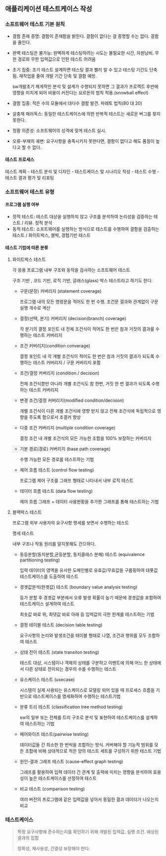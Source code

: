 ## 애플리케이션 테스트케이스 작성

### 소프트웨어 테스트 기본 원칙

- 결함 존재 증명: 결함이 존재함을 밝힌다. 결함이 없다는 걸 증명할 수는 없다. 결함을 줄인다.

- 완벽 테스팅은 불가능: 완벽하게 테스팅하려는 시도는 불필요한 시간, 자원낭비. 무한 경로와 무한 입력값으로 인한 테스트 어려움

- 초기 집중: 조기 테스트 설계하면 테스팅 결과 빨리 알 수 있고 테스팅 기간도 단축됨. 재작업을 줄여 개발 기간 단축 및 결함 예방.

  sw개발초기 체게적인 분석 및 설계가 수행되지 못하면 그 결과가 프로젝트 후반에 영향을 미치게 되어 비용이 커진다는 요르돈의 법칙 적용.(snowball effect)

- 결함 집중: 적은 수의 모듈에서 대다수 결함 발견. 파레토 법칙(80 대 20)

- 살충제 패러독스: 동일한 테스트케이스에 의한 반복적 테스트는 새로운 버그를 찾지 못한다.

- 정황 의존성: 소프트웨어의 성격에 맞게 테스트 실시.

- 오류-부재의 궤변: 요구사항을 충족시키지 못한다면, 결함이 없다고 해도 품질이 높다고 할 수 없다.

#### 테스트 프로세스

테스트 계획 - 테스트 분석 및 디자인 - 테스트케이스 및 시나리오 작성 - 테스트 수행 - 테스트 결과 평가 및 리포팅



### 소프트웨어 테스트 유형

#### 프로그램 실행 여부

- 정적 테스트: 테스트 대상을 실행하지 않고 구조를 분석하여 논리성을 검증하는 테스트 / 리뷰. 정적 분석
- 동적 테스트: 소프트웨어를 실행하는 방식으로 테스트를 수행하여 결함을 검출하는 테스트 / 화이트박스, 블박, 경험기반 테스트



#### 테스트 기법에 따른 분류

1. 화이트박스 테스트

   각 응용 프로그램 내부 구조와 동작을 검사하는 소프트웨어 테스트

   구조 기반 , 코드 기반, 로직 기반, 글래스(glass) 박스 테스트라고 하기도 한다.

   - 구문(문장) 커버리지 (statement coverage)

     프로그램 내의 모든 명령문을 적어도 한 번 수행. 조건문 결과와 관계없이 구문 실행 개수로 계산

   - 결정(선택, 분기) 커버리지 (decision(branch) coverage)

     각 분기의 결정 포인트 내 전체 조건식이 적어도 한 번은 참과 거짓의 결과를 수행하는 테스트 커버리지

   - 조건 커버리지(condition converage)

     결정 포인트 내 각 개별 조건식이 적어도 한 번은 참과 거짓의 결과가 되도록 수행하는 테스트 커버리지 / 구문 커버리지 포함

   - 조건/결정 커버리지 (condition / decision)

     전체 조건식뿐만 아니라 개별 조건식도 참 한번, 거짓 한 번 결과가 되도록 수행하는 테스트 커버리지

   - 변경 조건/결정 커버리지(modified condition/decision)

     개별 조건식이 다른 개별 조건식에 영향 받지 않고 전체 조건식에 독립적으로 영향을 주도록 함으로서 조결커 향상

   - 다중 조건 커버리지 (multiple condition coverage)

     결정 조건 내 개별 조건식의 모든 가능한 조합을 100% 보장하는 커버리지

   - 기본 경로(경로) 커버리지 (base path coverage)

     수행 가능한 모든 경로를 테스트하는 기법

   - 제어 흐름 테스트 (control flow testing)

     프로그램 제어 구조를 그래프 형태로 나타내서 내부 로직 테스트

   - 데이터 흐름 테스트 (data flow testing)

     제어 흐름 그래프 + 데이터 사용현황을 추가한 그래프를 통해 테스트하는 기법

2. 블랙박스 테스트

   프로그램 외부 사용자의 요구사항 명세를 보면서 수행하는 테스트

   명세 테스트

   내부 구조나 작동 원리를 알지못해도 간으하다.

   - 동등분할(동치분할,균등분할, 동치클래스 분해) 테스트 (equivalence partitioning testing)

     입력 데이터의 영역을 유사한 도메인별로 유효값/무효값을 구룹핑하여 대푯값 테스트케이스를 도출하여 테스트

   - 경곗값분석(한곗값) 테스트 (boundary value analysis  testing)

     등가 분할 후 경곗값 부분에서 오류 발생 확률이 높기 때문에 경곗값을 포함하여 테스트케이스 설계하여 테스트

     최솟값 바로 위, 최댓값 바로 아래 등 입력값의 극한 한계를 테스트하는 기법

   - 결정 테이블 테스트 (decision table testing)

     요구사항의 논리와 발생조건을 테이블 형태로 나열, 조건과 행위를 모두 조합하여 테스트

   - 상태 전이 테스트 (state transiton testing)

     테스트 대상, 시스템이나 객체의 상태를 구분하고 이벤트에 의해 어느 한 상태에서 다른 상태로 전이되는 경우의 수를 수행하는 테스트

   - 유스케이스 테스트 (usecase)

     시스템이 실제 사용되는 유스케이스로 모델링 되어 있을 때 프로세스 흐름을 기반으로 테스트케이스를 명세화하여 수행하는 테스트기법

   - 분류 트리 테스트 (classification tree method testing)

     sw의 일부 또는 전체를 트리 구조로 분석 및 표현하여 테스트케이스를 설계하여 테스트하는 기법

   - 페어와이즈 테스트(pairwise testing)

     데이터값들 간 최소한 한 번씩을 조합하는 방식. 커버해야 할 기능적 범위를 모든 조합에 비해 상대적으로 적은 양의 테스트 세트를 구성하기 위한 테스트 기법

   - 원인-결과 그래프 테스트 (cause-effect graph testing)

     그래프를 활용하여 입력 데이터 간 관계 및 출력에 미치는 영향을 분석하여 효용성이 높은 테스트케이스를 선정하여 테스트

   - 비교 테스트 (comparison testing)

     여러 버전의 프로그램에 같은 입력값을 넣어서 동일한 결과 데이터가 나오는지 비교



### 테스트케이스

> 특정 요구사항에 준수하는지를 확인하기 위해 개발된 입력값, 실행 조건. 예상된 결과의 집합
>
> 정확성, 재사용성, 간결성 보장해야 한다.